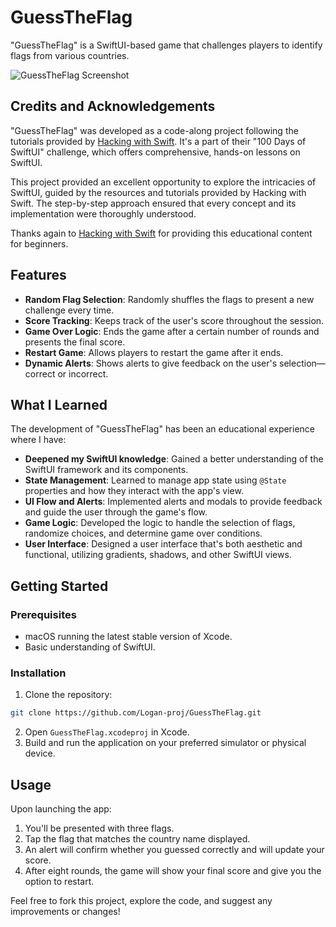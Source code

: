 # GuessTheFlag

"GuessTheFlag" is a SwiftUI-based game that challenges players to identify flags from various countries. 

![GuessTheFlag Screenshot](https://user-images.githubusercontent.com/79545798/281597943-a25d1d17-40a8-4834-9f60-7659490910f0.png)

## Credits and Acknowledgements

"GuessTheFlag" was developed as a code-along project following the tutorials provided by [Hacking with Swift](https://www.hackingwithswift.com/100/swiftui). It's a part of their "100 Days of SwiftUI" challenge, which offers comprehensive, hands-on lessons on SwiftUI.

This project provided an excellent opportunity to explore the intricacies of SwiftUI, guided by the resources and tutorials provided by Hacking with Swift. The step-by-step approach ensured that every concept and its implementation were thoroughly understood.

Thanks again to [Hacking with Swift](https://www.hackingwithswift.com) for providing this educational content for beginners.

## Features

- **Random Flag Selection**: Randomly shuffles the flags to present a new challenge every time.
- **Score Tracking**: Keeps track of the user's score throughout the session.
- **Game Over Logic**: Ends the game after a certain number of rounds and presents the final score.
- **Restart Game**: Allows players to restart the game after it ends.
- **Dynamic Alerts**: Shows alerts to give feedback on the user's selection—correct or incorrect.

## What I Learned

The development of "GuessTheFlag" has been an educational experience where I have:

- **Deepened my SwiftUI knowledge**: Gained a better understanding of the SwiftUI framework and its components.
- **State Management**: Learned to manage app state using `@State` properties and how they interact with the app's view.
- **UI Flow and Alerts**: Implemented alerts and modals to provide feedback and guide the user through the game's flow.
- **Game Logic**: Developed the logic to handle the selection of flags, randomize choices, and determine game over conditions.
- **User Interface**: Designed a user interface that's both aesthetic and functional, utilizing gradients, shadows, and other SwiftUI views.

## Getting Started

### Prerequisites

- macOS running the latest stable version of Xcode.
- Basic understanding of SwiftUI.

### Installation

1. Clone the repository:
```sh
git clone https://github.com/Logan-proj/GuessTheFlag.git
```
2. Open `GuessTheFlag.xcodeproj` in Xcode.
3. Build and run the application on your preferred simulator or physical device.

## Usage

Upon launching the app:

1. You'll be presented with three flags.
2. Tap the flag that matches the country name displayed.
3. An alert will confirm whether you guessed correctly and will update your score.
4. After eight rounds, the game will show your final score and give you the option to restart.

Feel free to fork this project, explore the code, and suggest any improvements or changes!
